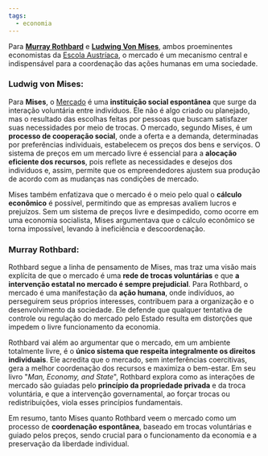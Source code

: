 ```yaml
---
tags:
  - economia
---
```

Para **[Murray Rothbard](Murray%20Rothbard.md)** e **[Ludwing Von Mises](Ludwing%20Von%20Mises.md)**, ambos proeminentes economistas da [Escola Austríaca](Escola%20Austríaca.md), o mercado é um mecanismo central e indispensável para a coordenação das ações humanas em uma sociedade.

### Ludwig von Mises:
Para **Mises**, o [Mercado](Mercado.md) é uma **instituição social espontânea** que surge da interação voluntária entre indivíduos. Ele não é algo criado ou planejado, mas o resultado das escolhas feitas por pessoas que buscam satisfazer suas necessidades por meio de trocas. O mercado, segundo Mises, é um **processo de cooperação social**, onde a oferta e a demanda, determinadas por preferências individuais, estabelecem os preços dos bens e serviços. O sistema de preços em um mercado livre é essencial para a **alocação eficiente dos recursos**, pois reflete as necessidades e desejos dos indivíduos e, assim, permite que os empreendedores ajustem sua produção de acordo com as mudanças nas condições de mercado.

Mises também enfatizava que o mercado é o meio pelo qual o **cálculo econômico** é possível, permitindo que as empresas avaliem lucros e prejuízos. Sem um sistema de preços livre e desimpedido, como ocorre em uma economia socialista, Mises argumentava que o cálculo econômico se torna impossível, levando à ineficiência e descoordenação.

### Murray Rothbard:
Rothbard segue a linha de pensamento de Mises, mas traz uma visão mais explícita de que o mercado é uma **rede de trocas voluntárias** e que **a intervenção estatal no mercado é sempre prejudicial**. Para Rothbard, o mercado é uma manifestação da **ação humana**, onde indivíduos, ao perseguirem seus próprios interesses, contribuem para a organização e o desenvolvimento da sociedade. Ele defende que qualquer tentativa de controle ou regulação do mercado pelo Estado resulta em distorções que impedem o livre funcionamento da economia.

Rothbard vai além ao argumentar que o mercado, em um ambiente totalmente livre, é o **único sistema que respeita integralmente os direitos individuais**. Ele acredita que o mercado, sem interferências coercitivas, gera a melhor coordenação dos recursos e maximiza o bem-estar. Em seu livro "*Man, Economy, and State*", Rothbard explora como as interações de mercado são guiadas pelo **princípio da propriedade privada** e da troca voluntária, e que a intervenção governamental, ao forçar trocas ou redistribuições, viola esses princípios fundamentais.

Em resumo, tanto Mises quanto Rothbard veem o mercado como um processo de **coordenação espontânea**, baseado em trocas voluntárias e guiado pelos preços, sendo crucial para o funcionamento da economia e a preservação da liberdade individual.